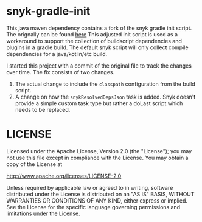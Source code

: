 snyk-gradle-init
================

This java maven dependency contains a fork of the snyk gradle init script.
The orignally can be found [here](https://github.com/snyk/snyk-gradle-plugin/blob/master/lib/init.gradle)
This adjusted init script is used as a workaround to support the collection of buildscript dependencies and plugins
in a gradle build. The default snyk script will only collect compile dependencies for a java/kotlin/etc build.

I started this project with a commit of the original file to track the changes over time.
The fix consists of two changes.

1. The actual change to include the `classpath` configuration from the build script.
2. A change on how the `snykResolvedDepsJson` task is added. Snyk doesn't provide a simple custom task type but rather a doLast script which needs to be replaced.
 
LICENSE
=======

Licensed under the Apache License, Version 2.0 (the "License");
you may not use this file except in compliance with the License.
You may obtain a copy of the License at

<http://www.apache.org/licenses/LICENSE-2.0>

Unless required by applicable law or agreed to in writing, software
distributed under the License is distributed on an "AS IS" BASIS,
WITHOUT WARRANTIES OR CONDITIONS OF ANY KIND, either express or implied.
See the License for the specific language governing permissions and
limitations under the License.
